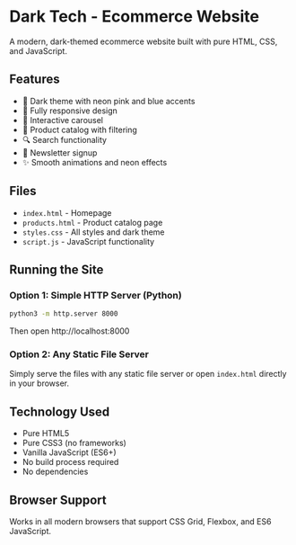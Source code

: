 # Dark Tech - Ecommerce Website

A modern, dark-themed ecommerce website built with pure HTML, CSS, and JavaScript.

## Features

- 🌙 Dark theme with neon pink and blue accents
- 📱 Fully responsive design
- 🎠 Interactive carousel
- 🛒 Product catalog with filtering
- 🔍 Search functionality
- 📧 Newsletter signup
- ✨ Smooth animations and neon effects

## Files

- `index.html` - Homepage
- `products.html` - Product catalog page
- `styles.css` - All styles and dark theme
- `script.js` - JavaScript functionality

## Running the Site

### Option 1: Simple HTTP Server (Python)

```bash
python3 -m http.server 8000
```

Then open http://localhost:8000

### Option 2: Any Static File Server

Simply serve the files with any static file server or open `index.html` directly in your browser.

## Technology Used

- Pure HTML5
- Pure CSS3 (no frameworks)
- Vanilla JavaScript (ES6+)
- No build process required
- No dependencies

## Browser Support

Works in all modern browsers that support CSS Grid, Flexbox, and ES6 JavaScript.
